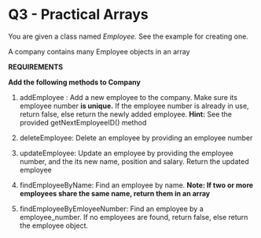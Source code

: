 # Q3 - Practical Arrays

You are given a class named _Employee._ See the example for creating one.

A company contains many Employee objects in an array

**REQUIREMENTS**

**Add the following methods to Company**

1. addEmployee : Add a new employee to the company. Make sure its employee number **is unique.** If the employee number is already in use, return false, else return the newly added employee. **Hint:** See the provided getNextEmployeeID() method

2. deleteEmployee: Delete an employee by providing an employee number

3. updateEmployee: Update an employee by providing the employee number, and the its new name, position and salary. Return the updated employee

4. findEmployeeByName: Find an employee by name. **Note: If two or more employees share the same name, return them in an array**

5. findEmployeeByEmloyeeNumber: Find an employee by a employee_number. If no employees are found, return false, else return the employee object.
